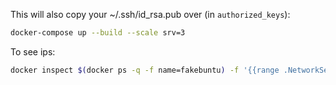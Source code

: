 This will also copy your ~/.ssh/id_rsa.pub over (in `authorized_keys`):

```bash
docker-compose up --build --scale srv=3
```

To see ips:

```bash
docker inspect $(docker ps -q -f name=fakebuntu) -f '{{range .NetworkSettings.Networks}}{{.IPAddress}}{{end}}'
```
